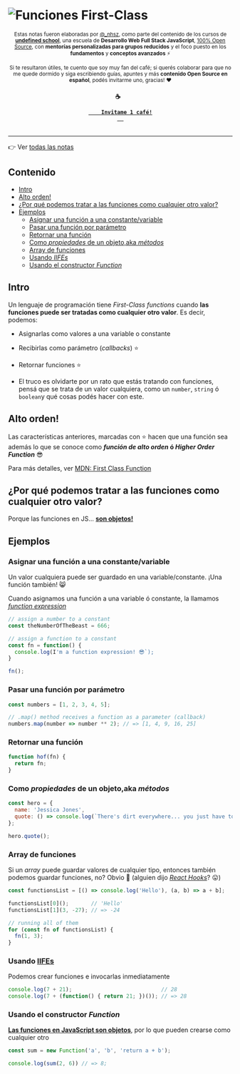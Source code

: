 # ![Funciones _First-Class_](https://i.imgur.com/YI8MBz0.png)

<div align="center">  
  <p align="center">
  <sub>
    Estas notas fueron elaboradas por <a href="https://twitter.com/_nhsz" target="_blank" rel="noreferrer noopener">@_nhsz</a>, como parte del contenido de los cursos de <a href="https://undefinedschool.io/" target="_blank" rel="noreferrer noopener"><strong>undefined school</strong></a>, una escuela de <strong>Desarrollo Web Full Stack JavaScript</strong>, <a href="https://github.com/undefinedschool/" target="_blank" rel="noreferrer noopener">100% Open Source</a>, con <strong>mentorías personalizadas para grupos reducidos</strong> y el foco puesto en los <strong>fundamentos</strong> y <strong>conceptos avanzados</strong> ⚡
  </sub>
  </p>
  
  <p align="center">
  <sub>
    Si te resultaron útiles, te cuento que soy muy fan del café; si querés colaborar para que no me quede dormido y siga escribiendo guías, apuntes y más <strong>contenido Open Source en español</strong>, podés invitarme uno, gracias! ❤️
  </sub>
  </p>
  
  <h4 align="center">
  ☕
  <code> 
  <a mp-mode="dftl" href="https://www.mercadopago.com.ar/checkout/v1/redirect?pref_id=243772354-b32a750f-2505-41c1-8e5e-9dcdb4536593" name="MP-payButton" class='blue-ar-l-rn-none'>
    <strong>Invitame 1 café!</strong>
  </a>
  </code>
  </h4>
  <hr>
</div>

👉 Ver [todas las notas](https://github.com/undefinedschool/notes)

## Contenido

- [Intro](https://github.com/undefinedschool/notes-functions-first-class#intro)
- [Alto orden!](https://github.com/undefinedschool/notes-functions-first-class#alto-orden)
- [¿Por qué podemos tratar a las funciones como cualquier otro valor?](https://github.com/undefinedschool/notes-functions-first-class#por-qu%C3%A9-podemos-tratar-a-las-funciones-como-cualquier-otro-valor)
- [Ejemplos](https://github.com/undefinedschool/notes-functions-first-class#ejemplos)
  - [Asignar una función a una constante/variable](https://github.com/undefinedschool/notes-functions-first-class#asignar-una-funci%C3%B3n-a-una-constantevariable)
  - [Pasar una función por parámetro](https://github.com/undefinedschool/notes-functions-first-class#pasar-una-funci%C3%B3n-por-par%C3%A1metro)
  - [Retornar una función](https://github.com/undefinedschool/notes-functions-first-class#retornar-una-funci%C3%B3n)
  - [Como _propiedades_ de un objeto,aka _métodos_](https://github.com/undefinedschool/notes-functions-first-class#como-propiedades-de-un-objetoaka-m%C3%A9todos)
  - [Array de funciones](https://github.com/undefinedschool/notes-functions-first-class#array-de-funciones)
  - [Usando _IIFEs_](https://github.com/undefinedschool/notes-functions-first-class#usando-iifes)
  - [Usando el constructor _Function_](https://github.com/undefinedschool/notes-functions-first-class#usando-el-constructor-function)

## Intro

Un lenguaje de programación tiene _First-Class functions_ cuando **las funciones puede ser tratadas como cualquier otro valor**. Es decir, podemos:
  - Asignarlas como valores a una variable o constante
  - Recibirlas como parámetro (_callbacks_) :star:
  - Retornar funciones :star:

- El truco es olvidarte por un rato que estás tratando con funciones, pensá que se trata de un valor cualquiera, como un `number`, `string` ó `boolean`y qué cosas podés hacer con este. 

## Alto orden!

Las características anteriores, marcadas con :star: hacen que una función sea además lo que se conoce como **_función de alto orden_ ó _Higher Order Function_** :sunglasses:

Para más detalles, ver [MDN: First Class Function](https://developer.mozilla.org/en-US/docs/Glossary/First-class_Function)

## ¿Por qué podemos tratar a las funciones como cualquier otro valor?

Porque las funciones en JS... [**son objetos!**](https://github.com/undefinedschool/notes-oop-js/blob/master/README.md#las-funciones-son-funciones-y-objetos)

## Ejemplos

### Asignar una función a una constante/variable

Un valor cualquiera puede ser guardado en una variable/constante. ¡Una función también! 😸

Cuando asignamos una función a una variable ó constante, la llamamos [_function expression_](https://developer.mozilla.org/en-US/docs/web/JavaScript/Reference/Operators/function)

```js
// assign a number to a constant
const theNumberOfTheBeast = 666;

// assign a function to a constant
const fn = function() {
  console.log(I'm a function expression! 😎`);
}

fn();
```

### Pasar una función por parámetro

```js
const numbers = [1, 2, 3, 4, 5];

// .map() method receives a function as a parameter (callback)
numbers.map(number => number ** 2); // => [1, 4, 9, 16, 25]
```

### Retornar una función

```js
function hof(fn) {
  return fn;
}
```

### Como _propiedades_ de un objeto,aka _métodos_

```js
const hero = {
  name: 'Jessica Jones',
  quote: () => console.log(`There's dirt everywhere... you just have to know where to look`)
};

hero.quote();
```

### Array de funciones

Si un _array_ puede guardar valores de cualquier tipo, entonces también podemos guardar funciones, no? Obvio 🎉 (alguien dijo [_React Hooks_](https://medium.com/@ryardley/react-hooks-not-magic-just-arrays-cd4f1857236e)? 😛)

```js
const functionsList = [() => console.log('Hello'), (a, b) => a + b];

functionsList[0]();       // 'Hello'
functionsList[1](3, -27); // => -24

// running all of them
for (const fn of functionsList) {
  fn(1, 3);
}
```

### Usando [IIFEs](https://developer.mozilla.org/en-US/docs/Glossary/IIFE)

Podemos crear funciones e invocarlas inmediatamente

```js
console.log(7 + 21);                            // 28
console.log(7 + (function() { return 21; })()); // => 28
```

### Usando el constructor _Function_

[**Las funciones en JavaScript son objetos**](https://github.com/undefinedschool/notes-oop-js/blob/master/README.md#las-funciones-son-funciones-y-objetos), por lo que pueden crearse como cualquier otro

```js
const sum = new Function('a', 'b', 'return a + b');

console.log(sum(2, 6)) // => 8;
```
